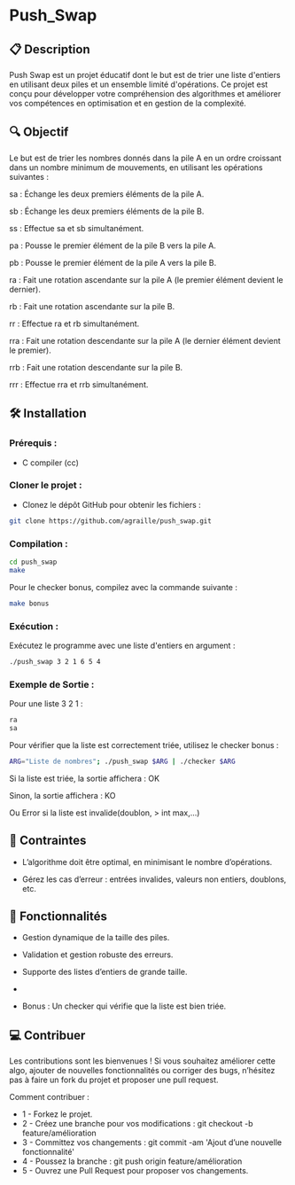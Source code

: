 # Push_Swap

## 📋 Description

Push Swap est un projet éducatif dont le but est de trier une liste d'entiers en utilisant deux piles et un ensemble limité d'opérations. Ce projet est conçu pour développer votre compréhension des algorithmes et améliorer vos compétences en optimisation et en gestion de la complexité.

## 🔍 Objectif

Le but est de trier les nombres donnés dans la pile A en un ordre croissant dans un nombre minimum de mouvements, en utilisant les opérations suivantes :

sa : Échange les deux premiers éléments de la pile A.

sb : Échange les deux premiers éléments de la pile B.

ss : Effectue sa et sb simultanément.

pa : Pousse le premier élément de la pile B vers la pile A.

pb : Pousse le premier élément de la pile A vers la pile B.

ra : Fait une rotation ascendante sur la pile A (le premier élément devient le dernier).

rb : Fait une rotation ascendante sur la pile B.

rr : Effectue ra et rb simultanément.

rra : Fait une rotation descendante sur la pile A (le dernier élément devient le premier).

rrb : Fait une rotation descendante sur la pile B.

rrr : Effectue rra et rrb simultanément.



## 🛠️ Installation

### Prérequis :
- C compiler (cc)

### Cloner le projet :
- Clonez le dépôt GitHub pour obtenir les fichiers :

```bash
git clone https://github.com/agraille/push_swap.git
```

### Compilation :
```bash
cd push_swap
make
```
Pour le checker bonus, compilez avec la commande suivante :
```bash
make bonus
```
### Exécution :

Exécutez le programme avec une liste d'entiers en argument :
```bash
./push_swap 3 2 1 6 5 4
```
### Exemple de Sortie :

Pour une liste 3 2 1 :
```bash
ra
sa
```
Pour vérifier que la liste est correctement triée, utilisez le checker bonus :
```bash
ARG="Liste de nombres"; ./push_swap $ARG | ./checker $ARG
```

Si la liste est triée, la sortie affichera : OK

Sinon, la sortie affichera : KO

Ou Error si la liste est invalide(doublon, > int max,...)

## 📏 Contraintes

- L’algorithme doit être optimal, en minimisant le nombre d’opérations.

- Gérez les cas d’erreur : entrées invalides, valeurs non entiers, doublons, etc.

## 🌟 Fonctionnalités

- Gestion dynamique de la taille des piles.

- Validation et gestion robuste des erreurs.

- Supporte des listes d’entiers de grande taille.
- 
- Bonus : Un checker qui vérifie que la liste est bien triée.

## 💻 Contribuer
Les contributions sont les bienvenues ! Si vous souhaitez améliorer cette algo, ajouter de nouvelles fonctionnalités ou corriger des bugs, n’hésitez pas à faire un fork du projet et proposer une pull request.

Comment contribuer :
- 1 - Forkez le projet.
- 2 - Créez une branche pour vos modifications : git checkout -b feature/amélioration
- 3 - Committez vos changements : git commit -am 'Ajout d’une nouvelle fonctionnalité'
- 4 - Poussez la branche : git push origin feature/amélioration
- 5 - Ouvrez une Pull Request pour proposer vos changements.
